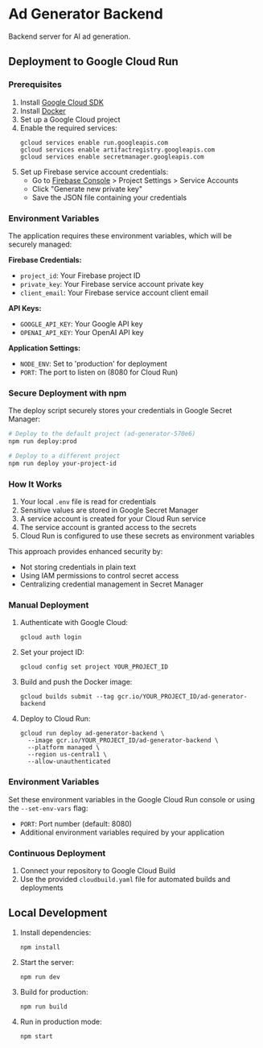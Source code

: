 # Ad Generator Backend

Backend server for AI ad generation.

## Deployment to Google Cloud Run

### Prerequisites

1. Install [Google Cloud SDK](https://cloud.google.com/sdk/docs/install)
2. Install [Docker](https://docs.docker.com/get-docker/)
3. Set up a Google Cloud project
4. Enable the required services:
   ```
   gcloud services enable run.googleapis.com
   gcloud services enable artifactregistry.googleapis.com
   gcloud services enable secretmanager.googleapis.com
   ```
5. Set up Firebase service account credentials:
   - Go to [Firebase Console](https://console.firebase.google.com/) > Project Settings > Service Accounts
   - Click "Generate new private key"
   - Save the JSON file containing your credentials

### Environment Variables

The application requires these environment variables, which will be securely managed:

**Firebase Credentials:**
- `project_id`: Your Firebase project ID
- `private_key`: Your Firebase service account private key
- `client_email`: Your Firebase service account client email

**API Keys:**
- `GOOGLE_API_KEY`: Your Google API key
- `OPENAI_API_KEY`: Your OpenAI API key

**Application Settings:**
- `NODE_ENV`: Set to 'production' for deployment
- `PORT`: The port to listen on (8080 for Cloud Run)

### Secure Deployment with npm

The deploy script securely stores your credentials in Google Secret Manager:

```bash
# Deploy to the default project (ad-generator-570e6)
npm run deploy:prod

# Deploy to a different project
npm run deploy your-project-id
```

### How It Works

1. Your local `.env` file is read for credentials
2. Sensitive values are stored in Google Secret Manager
3. A service account is created for your Cloud Run service
4. The service account is granted access to the secrets
5. Cloud Run is configured to use these secrets as environment variables

This approach provides enhanced security by:
- Not storing credentials in plain text
- Using IAM permissions to control secret access
- Centralizing credential management in Secret Manager

### Manual Deployment

1. Authenticate with Google Cloud:
   ```
   gcloud auth login
   ```

2. Set your project ID:
   ```
   gcloud config set project YOUR_PROJECT_ID
   ```

3. Build and push the Docker image:
   ```
   gcloud builds submit --tag gcr.io/YOUR_PROJECT_ID/ad-generator-backend
   ```

4. Deploy to Cloud Run:
   ```
   gcloud run deploy ad-generator-backend \
     --image gcr.io/YOUR_PROJECT_ID/ad-generator-backend \
     --platform managed \
     --region us-central1 \
     --allow-unauthenticated
   ```

### Environment Variables

Set these environment variables in the Google Cloud Run console or using the `--set-env-vars` flag:

- `PORT`: Port number (default: 8080)
- Additional environment variables required by your application

### Continuous Deployment

1. Connect your repository to Google Cloud Build
2. Use the provided `cloudbuild.yaml` file for automated builds and deployments

## Local Development

1. Install dependencies:
   ```
   npm install
   ```

2. Start the server:
   ```
   npm run dev
   ```

3. Build for production:
   ```
   npm run build
   ```

4. Run in production mode:
   ```
   npm start
   ``` 